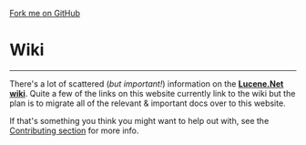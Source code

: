 <span id="forkongithub"><a href="https://github.com/apache/lucenenet">Fork me on GitHub</a></span>

Wiki
===============

---------------

There's a lot of scattered (_but important!_) information on the __[Lucene.Net wiki](https://cwiki.apache.org/confluence/display/LUCENENET/Lucene.Net)__. Quite a few of the links on this website currently link to the wiki but the plan is to migrate all of the relevant & important docs over to this website.

If that's something you think you might want to help out with, see the [Contributing section](xref:contributing) for more info. 

